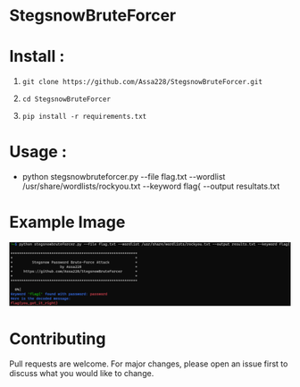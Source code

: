 # StegsnowBruteForcer                                                         


# Install :

1. `git clone https://github.com/Assa228/StegsnowBruteForcer.git`

2. `cd StegsnowBruteForcer`

3. `pip install -r requirements.txt`

# Usage :
* python stegsnowbruteforcer.py --file flag.txt --wordlist /usr/share/wordlists/rockyou.txt --keyword flag{ --output resultats.txt

# Example Image
![poc.png](https://github.com/Assa228/StegsnowBruteForcer/blob/main/proof_of_concept.png)


# Contributing
Pull requests are welcome. For major changes, please open an issue first to discuss what you would like to change.


